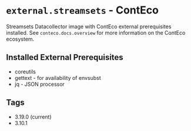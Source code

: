 # `external.streamsets` - ContEco

Streamsets Datacollector image with ContEco external prerequisites installed.
See `conteco.docs.overview` for more information on the ContEco ecosystem.

## Installed External Prerequisites

* coreutils
* gettext - for availability of envsubst
* jq - JSON processor

## Tags

* 3.19.0 (current)  
* 3.10.1
